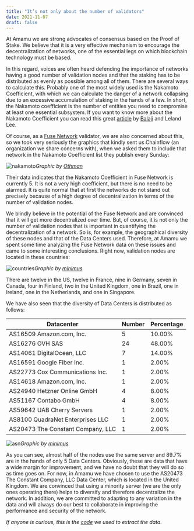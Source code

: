 ```yaml
---
title: "It’s not only about the number of validators"
date: 2021-11-07
draft: false
---
```


At Amamu we are strong advocates of consensus based on the Proof of Stake. We believe that it is a very effective mechanism to encourage the decentralization of networks, one of the essential legs on which blockchain technology must be based.

In this regard, voices are often heard defending the importance of networks having a good number of validation nodes and that the staking has to be distributed as evenly as possible among all of them. There are several ways to calculate this. Probably one of the most widely used is the Nakamoto Coefficient, with which we can calculate the danger of a network collapsing due to an excessive accumulation of staking in the hands of a few. In short, the Nakamoto coefficient is the number of entities you need to compromise at least one essential subsystem. If you want to know more about the Nakamoto Coefficient you can read this great [article](https://news.earn.com/quantifying-decentralization-e39db233c28e) by [Balaji](https://twitter.com/balajis/status/1334388563832496130?s=20) and Leland Lee.

Of course, as a [Fuse Network](https://fuse.io) validator, we are also concerned about this, so we took very seriously the graphics that kindly sent us Chainflow (an organization we share concerns with), when we asked them to include that network in the Nakamoto Coefficient list they publish every Sunday:

![nakamoto](/img/20211107_fuse_nakamoto.png)*Graphic by [Othman](https://twitter.com/OthmanGbad)*

Their data indicates that the Nakamoto Coefficient in Fuse Network is currently 5. It is not a very high coefficient, but there is no need to be alarmed. It is quite normal that at first the networks do not stand out precisely because of a high degree of decentralization in terms of the number of validation nodes.

We blindly believe in the potential of the Fuse Network and are convinced that it will get more decentralized over time.
But, of course, it is not only the number of validation nodes that is important in quantifying the decentralization of a network. So is, for example, the geographical diversity of these nodes and that of the Data Centers used. Therefore, at Amamu we spent some time analyzing the Fuse Network data on these issues and came to some interesting conclusions.
Right now, validation nodes are located in these countries:

![countries](/img/20211107_Monochrome-1635460256529.png)*Graphic by [minimus](https://twitter.com/0xminimus)*

There are twelve in the US, twelve in France, nine in Germany, seven in Canada, four in Finland, two in the United Kingdom, one in Brazil, one in Ireland, one in the Netherlands, and one in Singapore.

We have also seen that the diversity of Data Centers is distributed as follows:

| Datacenter                        | Number | Percentage |
|-----------------------------------|--------|------------|
| AS16509 Amazon.com, Inc.          | 5      | 10.00%     |
| AS16276 OVH SAS                   | 24     | 48.00%     |
| AS14061 DigitalOcean, LLC         | 7      | 14.00%     |
| AS16591 Google Fiber Inc.         | 1      | 2.00%      |
| AS22773 Cox Communications Inc.   | 1      | 2.00%      |
| AS14618 Amazon.com, Inc.          | 1      | 2.00%      |
| AS24940 Hetzner Online GmbH       | 4      | 8.00%      |
| AS51167 Contabo GmbH              | 4      | 8.00%      |
| AS59642 UAB Cherry Servers        | 1      | 2.00%      |
| AS8100 QuadraNet Enterprises LLC  | 1      | 2.00%      |
| AS20473 The Constant Company, LLC | 1      | 2.00%      |

![asn](/img/20211107_ASN_distribution.png)*Graphic by [minimus](https://twitter.com/0xminimus)*

As you can see, almost half of the nodes use the same server and 89.7% are in the hands of only 5 Data Centers.
Obviously, these are data that have a wide margin for improvement, and we have no doubt that they will do so as time goes on. For now, in Amamu we have chosen to use the AS20473 The Constant Company, LLC Data Center, which is located in the United Kingdom. We are convinced that using a minority server (we are the only ones operating there) helps to diversify and therefore decentralize the network. In addition, we are committed to adapting to any variation in the data and will always do our best to collaborate in improving the performance and security of the network.

_If anyone is curious, this is the [code](https://gitlab.com/a4115/fuse_node_locations) we used to extract the data._
